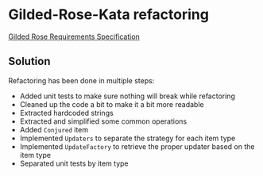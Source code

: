 # Gilded-Rose-Kata refactoring

[Gilded Rose Requirements Specification](https://github.com/emilybache/GildedRose-Refactoring-Kata/blob/master/GildedRoseRequirements.txt)

## Solution
Refactoring has been done in multiple steps:
- Added unit tests to make sure nothing will break while refactoring
- Cleaned up the code a bit to make it a bit more readable
- Extracted hardcoded strings
- Extracted and simplified some common operations
- Added `Conjured` item
- Implemented `Updaters` to separate the strategy for each item type
- Implemented `UpdateFactory` to retrieve the proper updater based on the item type
- Separated unit tests by item type
